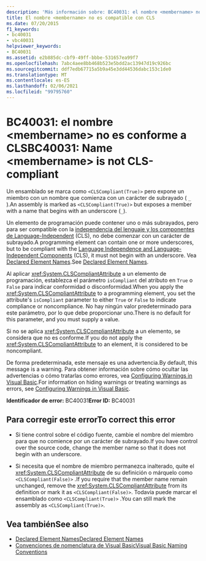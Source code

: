 ```yaml
---
description: 'Más información sobre: BC40031: el nombre <membername> no es conforme a CLS'
title: El nombre <membername> no es compatible con CLS
ms.date: 07/20/2015
f1_keywords:
- bc40031
- vbc40031
helpviewer_keywords:
- BC40031
ms.assetid: e2b885dc-cbf9-49ff-bbbe-531657ea99f7
ms.openlocfilehash: 7abc4aee8bb468b523e5bdd2ac13947d19c926bc
ms.sourcegitcommit: ddf7edb67715a5b9a45e3dd44536dabc153c1de0
ms.translationtype: MT
ms.contentlocale: es-ES
ms.lasthandoff: 02/06/2021
ms.locfileid: "99795760"
---
```

# <a name="bc40031-name-membername-is-not-cls-compliant"></a><span data-ttu-id="c9af7-103">BC40031: el nombre \<membername> no es conforme a CLS</span><span class="sxs-lookup"><span data-stu-id="c9af7-103">BC40031: Name \<membername> is not CLS-compliant</span></span>

<span data-ttu-id="c9af7-104">Un ensamblado se marca como `<CLSCompliant(True)>` pero expone un miembro con un nombre que comienza con un carácter de subrayado ( `_` ).</span><span class="sxs-lookup"><span data-stu-id="c9af7-104">An assembly is marked as `<CLSCompliant(True)>` but exposes a member with a name that begins with an underscore (`_`).</span></span>

 <span data-ttu-id="c9af7-105">Un elemento de programación puede contener uno o más subrayados, pero para ser compatible con la [independencia del lenguaje y los componentes de Language-Independent](../../../standard/language-independence-and-language-independent-components.md) (CLS), no debe comenzar con un carácter de subrayado.</span><span class="sxs-lookup"><span data-stu-id="c9af7-105">A programming element can contain one or more underscores, but to be compliant with the [Language Independence and Language-Independent Components](../../../standard/language-independence-and-language-independent-components.md) (CLS), it must not begin with an underscore.</span></span> <span data-ttu-id="c9af7-106">Vea [Declared Element Names](../../programming-guide/language-features/declared-elements/declared-element-names.md).</span><span class="sxs-lookup"><span data-stu-id="c9af7-106">See [Declared Element Names](../../programming-guide/language-features/declared-elements/declared-element-names.md).</span></span>

 <span data-ttu-id="c9af7-107">Al aplicar <xref:System.CLSCompliantAttribute> a un elemento de programación, establezca el parámetro `isCompliant` del atributo en `True` o `False` para indicar conformidad o disconformidad.</span><span class="sxs-lookup"><span data-stu-id="c9af7-107">When you apply the <xref:System.CLSCompliantAttribute> to a programming element, you set the attribute's `isCompliant` parameter to either `True` or `False` to indicate compliance or noncompliance.</span></span> <span data-ttu-id="c9af7-108">No hay ningún valor predeterminado para este parámetro, por lo que debe proporcionar uno.</span><span class="sxs-lookup"><span data-stu-id="c9af7-108">There is no default for this parameter, and you must supply a value.</span></span>

 <span data-ttu-id="c9af7-109">Si no se aplica <xref:System.CLSCompliantAttribute> a un elemento, se considera que no es conforme.</span><span class="sxs-lookup"><span data-stu-id="c9af7-109">If you do not apply the <xref:System.CLSCompliantAttribute> to an element, it is considered to be noncompliant.</span></span>

 <span data-ttu-id="c9af7-110">De forma predeterminada, este mensaje es una advertencia.</span><span class="sxs-lookup"><span data-stu-id="c9af7-110">By default, this message is a warning.</span></span> <span data-ttu-id="c9af7-111">Para obtener información sobre cómo ocultar las advertencias o cómo tratarlas como errores, vea [Configuring Warnings in Visual Basic](/visualstudio/ide/configuring-warnings-in-visual-basic).</span><span class="sxs-lookup"><span data-stu-id="c9af7-111">For information on hiding warnings or treating warnings as errors, see [Configuring Warnings in Visual Basic](/visualstudio/ide/configuring-warnings-in-visual-basic).</span></span>

 <span data-ttu-id="c9af7-112">**Identificador de error:** BC40031</span><span class="sxs-lookup"><span data-stu-id="c9af7-112">**Error ID:** BC40031</span></span>

## <a name="to-correct-this-error"></a><span data-ttu-id="c9af7-113">Para corregir este error</span><span class="sxs-lookup"><span data-stu-id="c9af7-113">To correct this error</span></span>

- <span data-ttu-id="c9af7-114">Si tiene control sobre el código fuente, cambie el nombre del miembro para que no comience por un carácter de subrayado.</span><span class="sxs-lookup"><span data-stu-id="c9af7-114">If you have control over the source code, change the member name so that it does not begin with an underscore.</span></span>

- <span data-ttu-id="c9af7-115">Si necesita que el nombre de miembro permanezca inalterado, quite el <xref:System.CLSCompliantAttribute> de su definición o márquelo como `<CLSCompliant(False)>` .</span><span class="sxs-lookup"><span data-stu-id="c9af7-115">If you require that the member name remain unchanged, remove the <xref:System.CLSCompliantAttribute> from its definition or mark it as `<CLSCompliant(False)>`.</span></span> <span data-ttu-id="c9af7-116">Todavía puede marcar el ensamblado como `<CLSCompliant(True)>` .</span><span class="sxs-lookup"><span data-stu-id="c9af7-116">You can still mark the assembly as `<CLSCompliant(True)>`.</span></span>

## <a name="see-also"></a><span data-ttu-id="c9af7-117">Vea también</span><span class="sxs-lookup"><span data-stu-id="c9af7-117">See also</span></span>

- [<span data-ttu-id="c9af7-118">Declared Element Names</span><span class="sxs-lookup"><span data-stu-id="c9af7-118">Declared Element Names</span></span>](../../programming-guide/language-features/declared-elements/declared-element-names.md)
- [<span data-ttu-id="c9af7-119">Convenciones de nomenclatura de Visual Basic</span><span class="sxs-lookup"><span data-stu-id="c9af7-119">Visual Basic Naming Conventions</span></span>](../../programming-guide/program-structure/naming-conventions.md)
